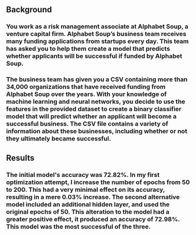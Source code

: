 ## Background
### You work as a risk management associate at Alphabet Soup, a venture capital firm. Alphabet Soup’s business team receives many funding applications from startups every day. This team has asked you to help them create a model that predicts whether applicants will be successful if funded by Alphabet Soup.
### The business team has given you a CSV containing more than 34,000 organizations that have received funding from Alphabet Soup over the years. With your knowledge of machine learning and neural networks, you decide to use the features in the provided dataset to create a binary classifier model that will predict whether an applicant will become a successful business. The CSV file contains a variety of information about these businesses, including whether or not they ultimately became successful.

## Results
### The initial model's accuracy was 72.82%. In my first optimization attempt, I increase the number of epochs from 50 to 200. This had a very minimal effect on its accuracy, resulting in a mere 0.03% increase. The second alternative model included an additional hidden layer, and used the original epochs of 50. This alteration to the model had a greater positive effect, it produced an accuracy of 72.98%. This model was the most successful of the three. 
